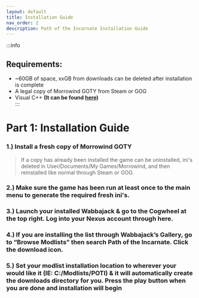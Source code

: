 ```yaml
---
layout: default
title: Installation Guide
nav_order: 2
description: Path of the Incarnate Installation Guide
---
```


:::info
## **Requirements:**
- ~60GB of space, xxGB from downloads can be deleted after installation is complete 
- A legal copy of Morrowind GOTY from Steam or GOG
- Visual C++ **(It can be found [here](https://aka.ms/vs/17/release/vc_redist.x64.exe))**  
:::

# **Part 1: Installation Guide**

### 1.) Install a fresh copy of Morrowind GOTY

> If a copy has already been installed the game can be uninstalled, ini's deleted in User/Documents/My Games/Morrowind, and then reinstalled like normal through Steam or GOG.

### 2.) Make sure the game has been run at least once to the main menu to generate the required fresh ini's.

### 3.) Launch your installed Wabbajack & go to the Cogwheel at the top right. Log into your Nexus account through here.

### 4.) If you are installing the list through Wabbajack’s Gallery, go to “Browse Modlists” then search Path of the Incarnate. Click the download icon.

### 5.) Set your modlist installation location to wherever your would like it (IE: C:/Modlists/POTI) & it will automatically create the downloads directory for you. Press the play button when you are done and installation will begin
